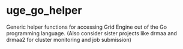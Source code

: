 # uge_go_helper
Generic helper functions for accessing Grid Engine out of the Go programming language. (Also consider sister projects like drmaa and drmaa2 for cluster monitoring and job submission)
